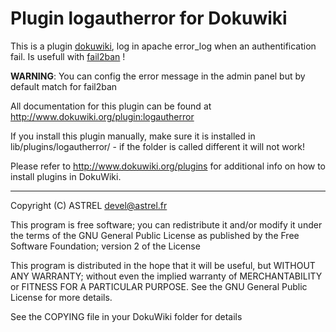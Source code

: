 Plugin logautherror for Dokuwiki
=====

This is a plugin [dokuwiki](https://github.com/splitbrain/dokuwiki "DokuWiki is a standards compliant, simple to use Wiki, mainly aimed at creating documentation of any kind."), log in apache error_log when an authentification fail.
Is usefull with [fail2ban](https://github.com/fail2ban/fail2ban "Fail2Ban scans log files like /var/log/pwdfail and bans IP that makes too many password failures.") !

**WARNING**: You can config the error message in the admin panel but by default match for fail2ban

All documentation for this plugin can be found at
http://www.dokuwiki.org/plugin:logautherror

If you install this plugin manually, make sure it is installed in
lib/plugins/logautherror/ - if the folder is called different it
will not work!

Please refer to http://www.dokuwiki.org/plugins for additional info
on how to install plugins in DokuWiki.

----
Copyright (C) ASTREL <devel@astrel.fr>

This program is free software; you can redistribute it and/or modify
it under the terms of the GNU General Public License as published by
the Free Software Foundation; version 2 of the License

This program is distributed in the hope that it will be useful,
but WITHOUT ANY WARRANTY; without even the implied warranty of
MERCHANTABILITY or FITNESS FOR A PARTICULAR PURPOSE.  See the
GNU General Public License for more details.

See the COPYING file in your DokuWiki folder for details
